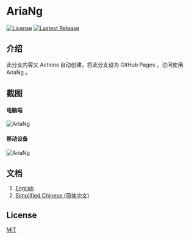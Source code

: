 # AriaNg
[![License](https://img.shields.io/github/license/LiXianXiaZai/lixianxiazai.github.io.svg?style=flat)](https://github.com/LiXianXiaZai/lixianxiazai.github.io/blob/master/LICENSE)
[![Lastest Release](https://img.shields.io/github/release/mayswind/AriaNg.svg?style=flat)](https://github.com/mayswind/AriaNg/releases)

## 介绍
此分支内容又 Actions 自动创建，将此分支设为 GitHub Pages ，访问使用 AriaNg 。

## 截图
#### 电脑端
![AriaNg](https://raw.githubusercontent.com/mayswind/AriaNg-WebSite/master/screenshots/desktop.png)
#### 移动设备
![AriaNg](https://raw.githubusercontent.com/mayswind/AriaNg-WebSite/master/screenshots/mobile.png)

## 文档
1. [English](http://ariang.mayswind.net)
2. [Simplified Chinese (简体中文)](http://ariang.mayswind.net/zh_Hans)

## License
[MIT](https://github.com/LiXianXiaZai/lixianxiazai.github.io/blob/master/LICENSE)
